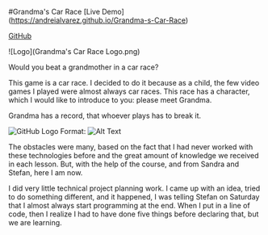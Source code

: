 #Grandma's Car Race
[Live Demo] (https://andreialvarez.github.io/Grandma-s-Car-Race)

[GitHub](http://github.com)

![Logo](Grandma's Car Race Logo.png)


Would you beat a grandmother in a car race?

This game is a car race. I decided to do it because as a child, the few video games I played were almost always car races. This race has a character, which I would like to introduce to you: please meet Grandma. 


Grandma has a record, that whoever plays has to break it.

![GitHub Logo](/images/logo.png)
Format: ![Alt Text](url)


The obstacles were many, based on the fact that I had never worked with these technologies before and the great amount of knowledge we received in each lesson. But, with the help of the course, and from Sandra and Stefan, here I am now. 

I did very little technical project planning work. I came up with an idea, tried to do something different, and it happened, I was telling Stefan on Saturday that I almost always start programming at the end. When I put in a line of code, then I realize I had to have done five things before declaring that, but we are learning.
